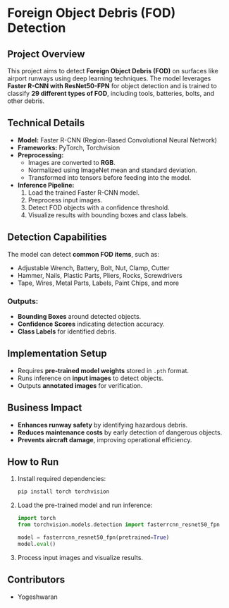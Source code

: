 # Foreign Object Debris (FOD) Detection

## Project Overview
This project aims to detect **Foreign Object Debris (FOD)** on surfaces like airport runways using deep learning techniques. The model leverages **Faster R-CNN with ResNet50-FPN** for object detection and is trained to classify **29 different types of FOD**, including tools, batteries, bolts, and other debris.

## Technical Details
- **Model:** Faster R-CNN (Region-Based Convolutional Neural Network)
- **Frameworks:** PyTorch, Torchvision
- **Preprocessing:**
  - Images are converted to **RGB**.
  - Normalized using ImageNet mean and standard deviation.
  - Transformed into tensors before feeding into the model.
- **Inference Pipeline:**
  1. Load the trained Faster R-CNN model.
  2. Preprocess input images.
  3. Detect FOD objects with a confidence threshold.
  4. Visualize results with bounding boxes and class labels.

## Detection Capabilities
The model can detect **common FOD items**, such as:
- Adjustable Wrench, Battery, Bolt, Nut, Clamp, Cutter
- Hammer, Nails, Plastic Parts, Pliers, Rocks, Screwdrivers
- Tape, Wires, Metal Parts, Labels, Paint Chips, and more

### Outputs:
- **Bounding Boxes** around detected objects.
- **Confidence Scores** indicating detection accuracy.
- **Class Labels** for identified debris.

## Implementation Setup
- Requires **pre-trained model weights** stored in `.pth` format.
- Runs inference on **input images** to detect objects.
- Outputs **annotated images** for verification.

## Business Impact
- **Enhances runway safety** by identifying hazardous debris.
- **Reduces maintenance costs** by early detection of dangerous objects.
- **Prevents aircraft damage**, improving operational efficiency.

## How to Run
1. Install required dependencies:
   ```bash
   pip install torch torchvision
   ```
2. Load the pre-trained model and run inference:
   ```python
   import torch
   from torchvision.models.detection import fasterrcnn_resnet50_fpn

   model = fasterrcnn_resnet50_fpn(pretrained=True)
   model.eval()
   ```
3. Process input images and visualize results.

## Contributors
- Yogeshwaran


